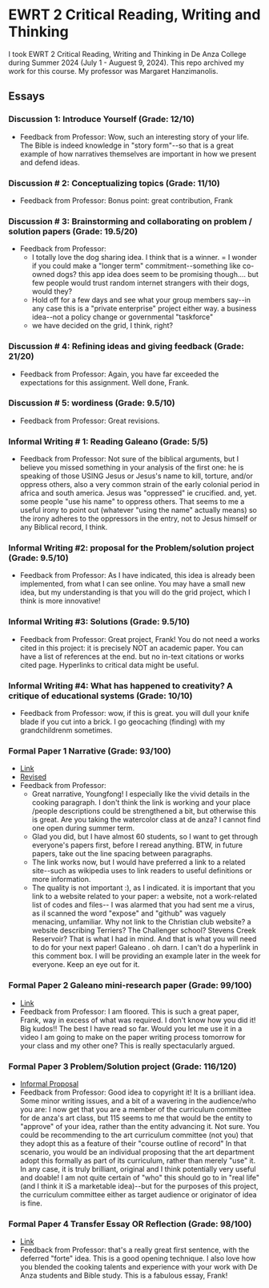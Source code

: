 # EWRT 2 Critical Reading, Writing and Thinking
I took EWRT 2 Critical Reading, Writing and Thinking in De Anza College during Summer 2024 (July 1 - Auguest 9, 2024). This repo archived my work for this course.
My professor was Margaret Hanzimanolis.

## Essays
### Discussion 1: Introduce Yourself (Grade: 12/10)
* Feedback from Professor: Wow, such an interesting story of your life. The Bible is indeed knowledge in "story form"--so that is a great example of how narratives themselves are important in how we present and defend ideas.
### Discussion # 2: Conceptualizing topics (Grade: 11/10)
* Feedback from Professor: Bonus point: great contribution, Frank
### Discussion # 3: Brainstorming and collaborating on problem / solution papers  (Grade: 19.5/20)
* Feedback from Professor:
  * I totally love the dog sharing idea. I think that is a winner. = I wonder if you could make a "longer term" commitment--something like co-owned dogs? this app idea does seem to be promising though.... but few people would trust random internet strangers with their dogs, would they?
  * Hold off for a few days and see what your group members say--in any case this is a "private enterprise" project either way. a business idea--not a policy change or governmental "taskforce"
  * we have decided on the grid, I think, right?
### Discussion # 4: Refining ideas and giving feedback (Grade: 21/20)
* Feedback from Professor: Again, you have far exceeded the expectations for this assignment. Well done, Frank.
### Discussion # 5: wordiness (Grade: 9.5/10)
* Feedback from Professor: Great revisions.

### Informal Writing # 1: Reading Galeano (Grade: 5/5)
* Feedback from Professor: Not sure of the biblical arguments, but I believe you missed something in your analysis of the first one: he is speaking of those USING Jesus or Jesus's name to kill, torture, and/or oppress others, also a very common strain of the early colonial period in africa and south america. Jesus was "oppressed" ie crucified. and, yet. some people "use his name" to oppress others. That seems to me a useful irony to point out (whatever "using the name" actually means) so the irony adheres to the oppressors in the entry, not to Jesus himself or any Biblical record, I think.

### Informal Writing #2: proposal for the Problem/solution project (Grade: 9.5/10)
* Feedback from Professor: As I have indicated, this idea is already been implemented, from what I can see online. You may have a small new idea, but my understanding is that you will do the grid project, which I think is more innovative!
### Informal Writing #3: Solutions (Grade: 9.5/10)
* Feedback from Professor:  Great project, Frank! You do not need a works cited in
this project: it is precisely NOT an academic paper. You can have a list of references at the end. but no in-text citations or works cited page. Hyperlinks to critical data might be useful.

### Informal Writing #4: What has happened to creativity? A critique of educational systems (Grade: 10/10)
* Feedback from Professor: wow, if this is great. you will dull your knife blade if you cut into a brick. I go geocaching (finding) with my grandchildrenm sometimes.

### Formal Paper 1 Narrative (Grade: 93/100)
* [Link](https://docs.google.com/document/d/1mZ-hC7bgf_awu5ieWLa60V1TWsfT47IAXzTJRIfib20)
* [Revised](https://docs.google.com/document/d/1SRpDaSzudFu3OuQw4fhrBnvbQq_UIReWgo4wEi_qPCY)
* Feedback from Professor:
  * Great narrative, Youngfong! I especially like the vivid details in the cooking paragraph. I don't think the link is working and your place /people descriptions could be strengthened a bit, but otherwise this is great. Are you taking the watercolor class at de anza? I cannot find one open during summer term.
  * Glad you did, but I have almost 60 students, so I want to get through everyone's papers first, before I reread anything. BTW, in future papers, take out the line spacing between paragraphs.
  * The link works now, but I would have preferred a link to a related site--such as wikipedia uses to link readers to useful definitions or more information.
  * The quality is not important :), as I indicated. it is important that you link to a website related to your paper: a website, not a work-related list of codes and files-- I was alarmed that you had sent me a virus, as iI scanned the word "expose" and "github" was vaguely menacing, unfamiliar. Why not link to the Christian club website? a website describing Terriers? The Challenger school? Stevens Creek Reservoir?
That is what I had in mind. And that is what you will need to do for your next paper! Galeano . oh darn. I can't do a hyperlink in this comment box. I will be providing an example later in the week for everyone. Keep an eye out for it.
### Formal Paper 2 Galeano mini-research paper (Grade: 99/100)
* [Link](https://docs.google.com/document/d/15_4STvdl2-tV4CjJus9TCta4aYZTVwMpGdKpDqnyOf8)
* Feedback from Professor: I am floored. This is such a great paper, Frank, way in excess of what was required. I don't know how you did it! Big kudos!! The best I have read so far. Would you let me use it in a video I am going to make on the paper writing process tomorrow for your class and my other one? This is really spectacularly argued.
### Formal Paper 3 Problem/Solution project (Grade: 116/120)
* [Informal Proposal](https://docs.google.com/document/d/1TW2ZXZfQjakTrAM3xYc-TlY1k-dRxMYnu9zOpLBGjwY)
* Feedback from Professor: Good idea to copyright it! It is a brilliant idea. Some minor writing issues, and a bit of a wavering in the audience/who you are: I now get that you are a member of the curriculum committee for de anza's art class, but 115 seems to me that would be the entity to "approve" of your idea, rather than the entity advancing it. Not sure. You could be recommending to the art curriculum committee (not you) that they adopt this as a feature of their "course outline of record" In that scenario, you would be an individual proposing that the art department adopt this formally as part of its curriculum, rather than merely "use" it. In any case, it is truly brilliant, original and I think potentially very useful and doable! I am not quite certain of "who" this should go to in "real life" (and I think it iS a marketable idea)--but for the purposes of this project, the curriculum committee either as target audience or originator of idea is fine.
### Formal Paper 4 Transfer Essay OR Reflection (Grade: 98/100)
* [Link](https://docs.google.com/document/d/1IH_CozA1DMS_NIt_EioJGjzVKco-eLnzE4NmNqZClyU)
* Feedback from Professor: that's a really great first sentence, with the deferred "forte" idea. This is a good opening technique. I also love how you blended the cooking talents and experience with your work with De Anza students and Bible study. This is a fabulous essay, Frank!
